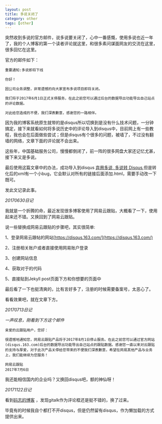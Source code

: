 ```yaml
---
layout: post
title: 多说关闭了
category: other 
tags: [other]
---
```


突然收到多说的官方邮件，说多说要关闭了，心中一番感慨，使用多说也近一年了，我的个人博客的第一个读者评论就这里，和很多素问谋面网友的交流在这里，很多回忆在这里。

官方的邮件如下：

```
重要通知:多说即将下线

你好！

因公司业务调整，非常遗憾的向大家宣布多说项目即将关闭。

我们将于2017年6月1日正式关停服务，在此之前您可以通过后台的数据导出功能导出自己站点的评论数据。

对此给您造成的不便，我们深表歉意，感谢您的一路相伴。
``` 

因为我的博客系统原生就带的是disqus所以切换到是没有什么技术问题，一分钟搞定，接下来就看如何将多说历史中的评论导入到disqus中，目前网上有一些教程，我也会在后面做些尝试；但是disqus有个很多的问题，被墙了，不过没有翻墙的网络，文章下面的评论就不会出来。

这些年，中国基础服务公司，慢慢都倒闭了，前一阵的很多网盘大家还记忆尤甚，接下来又是多说。

最后使用这篇文章中的办法，成功导入到disqus [弃用多说, 多说转 Disqus](http://lukang.me/2016/duoshuo2disqus.html),但是转化后的xml有一个小bug，它会默认对所有的链接后面添加.html，需要手动改一下既可。

发此文记录此事。


*20170630日记*  

我就是一个折腾的命，最近发现很多博客使用了网易云跟贴，大概看了一下，使用起来还不错。又换回到了网易云跟贴。

说一些替换成网易云跟贴的步骤吧，其实很简单:


1、登录网易云跟帖的网站[https://disqus.163.com/](https://disqus.163.com/)

2、注册相关账户或者直接使用网易账户登录

3、创建网站信息

4、获取对于的代码

5、直接贴到Jekyll post页面下方和你想要的页面中



最后看了一下也挺清爽的，比有言好多了，注册的时候需要备案号，太恶心了。


看看效果吧，就在文章下方。

*20170713日记*  

*一声叹息，刚看到下方这个邮件*

```
亲爱的云跟贴用户，您好：

很遗憾地通知您，网易云跟贴产品将于2017年8月1日停止服务。在此之前您可以通过官方网站(disqus.163.com)后台的数据导出功能导出自己站点的跟贴数据。感谢您一直以来对云跟贴的支持与厚爱，对于此次产品关停给您带来的不便我们深表歉意，希望在网易其他产品与业务上，我们能继续为您服务！

网易云跟贴
2017年7月6日
```

我还能相信国内的企业吗？又换回disqus吧，额的神仙呀！


*20171122日记*  

看到[码志的博客](http://mazhuang.org/) ，发现gitalk作为评论框还是挺不错的，换了过来。


毕竟有的时候我自个都打不开disqus，但是仍然留有disqus，作为懒加载的方式提供出来。


